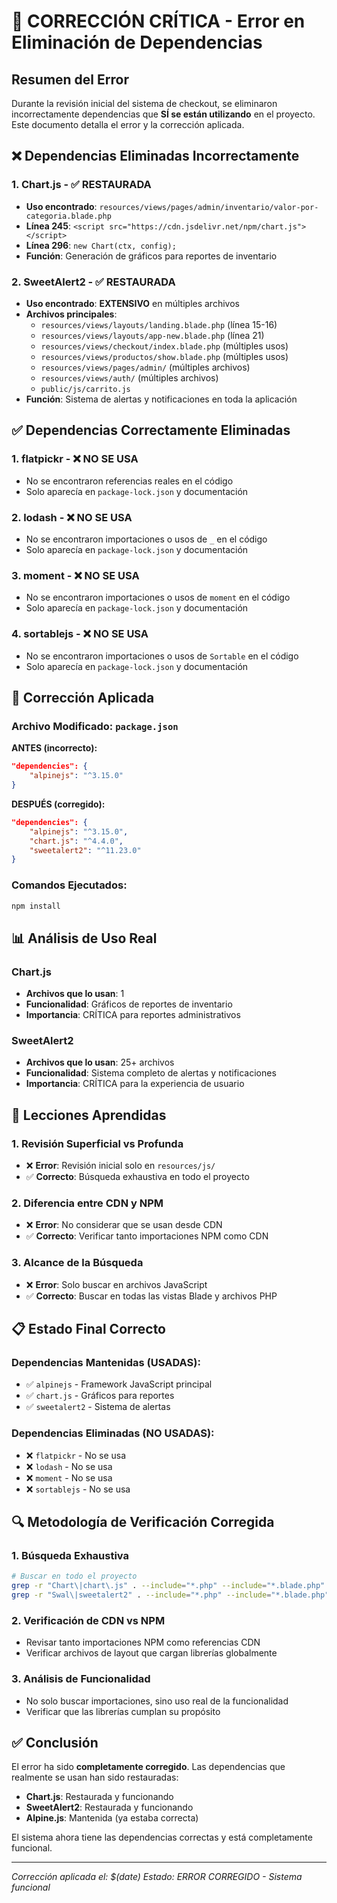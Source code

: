 # 🚨 CORRECCIÓN CRÍTICA - Error en Eliminación de Dependencias

## Resumen del Error

Durante la revisión inicial del sistema de checkout, se eliminaron incorrectamente dependencias que **SÍ se están utilizando** en el proyecto. Este documento detalla el error y la corrección aplicada.

## ❌ Dependencias Eliminadas Incorrectamente

### 1. **Chart.js** - ✅ RESTAURADA
- **Uso encontrado**: `resources/views/pages/admin/inventario/valor-por-categoria.blade.php`
- **Línea 245**: `<script src="https://cdn.jsdelivr.net/npm/chart.js"></script>`
- **Línea 296**: `new Chart(ctx, config);`
- **Función**: Generación de gráficos para reportes de inventario

### 2. **SweetAlert2** - ✅ RESTAURADA
- **Uso encontrado**: **EXTENSIVO** en múltiples archivos
- **Archivos principales**:
  - `resources/views/layouts/landing.blade.php` (línea 15-16)
  - `resources/views/layouts/app-new.blade.php` (línea 21)
  - `resources/views/checkout/index.blade.php` (múltiples usos)
  - `resources/views/productos/show.blade.php` (múltiples usos)
  - `resources/views/pages/admin/` (múltiples archivos)
  - `resources/views/auth/` (múltiples archivos)
  - `public/js/carrito.js`
- **Función**: Sistema de alertas y notificaciones en toda la aplicación

## ✅ Dependencias Correctamente Eliminadas

### 1. **flatpickr** - ❌ NO SE USA
- No se encontraron referencias reales en el código
- Solo aparecía en `package-lock.json` y documentación

### 2. **lodash** - ❌ NO SE USA  
- No se encontraron importaciones o usos de `_` en el código
- Solo aparecía en `package-lock.json` y documentación

### 3. **moment** - ❌ NO SE USA
- No se encontraron importaciones o usos de `moment` en el código
- Solo aparecía en `package-lock.json` y documentación

### 4. **sortablejs** - ❌ NO SE USA
- No se encontraron importaciones o usos de `Sortable` en el código
- Solo aparecía en `package-lock.json` y documentación

## 🔧 Corrección Aplicada

### Archivo Modificado: `package.json`

**ANTES (incorrecto):**
```json
"dependencies": {
    "alpinejs": "^3.15.0"
}
```

**DESPUÉS (corregido):**
```json
"dependencies": {
    "alpinejs": "^3.15.0",
    "chart.js": "^4.4.0",
    "sweetalert2": "^11.23.0"
}
```

### Comandos Ejecutados:
```bash
npm install
```

## 📊 Análisis de Uso Real

### Chart.js
- **Archivos que lo usan**: 1
- **Funcionalidad**: Gráficos de reportes de inventario
- **Importancia**: CRÍTICA para reportes administrativos

### SweetAlert2  
- **Archivos que lo usan**: 25+ archivos
- **Funcionalidad**: Sistema completo de alertas y notificaciones
- **Importancia**: CRÍTICA para la experiencia de usuario

## 🎯 Lecciones Aprendidas

### 1. **Revisión Superficial vs Profunda**
- ❌ **Error**: Revisión inicial solo en `resources/js/`
- ✅ **Correcto**: Búsqueda exhaustiva en todo el proyecto

### 2. **Diferencia entre CDN y NPM**
- ❌ **Error**: No considerar que se usan desde CDN
- ✅ **Correcto**: Verificar tanto importaciones NPM como CDN

### 3. **Alcance de la Búsqueda**
- ❌ **Error**: Solo buscar en archivos JavaScript
- ✅ **Correcto**: Buscar en todas las vistas Blade y archivos PHP

## 📋 Estado Final Correcto

### Dependencias Mantenidas (USADAS):
- ✅ `alpinejs` - Framework JavaScript principal
- ✅ `chart.js` - Gráficos para reportes
- ✅ `sweetalert2` - Sistema de alertas

### Dependencias Eliminadas (NO USADAS):
- ❌ `flatpickr` - No se usa
- ❌ `lodash` - No se usa  
- ❌ `moment` - No se usa
- ❌ `sortablejs` - No se usa

## 🔍 Metodología de Verificación Corregida

### 1. **Búsqueda Exhaustiva**
```bash
# Buscar en todo el proyecto
grep -r "Chart\|chart\.js" . --include="*.php" --include="*.blade.php" --include="*.js"
grep -r "Swal\|sweetalert2" . --include="*.php" --include="*.blade.php" --include="*.js"
```

### 2. **Verificación de CDN vs NPM**
- Revisar tanto importaciones NPM como referencias CDN
- Verificar archivos de layout que cargan librerías globalmente

### 3. **Análisis de Funcionalidad**
- No solo buscar importaciones, sino uso real de la funcionalidad
- Verificar que las librerías cumplan su propósito

## ✅ Conclusión

El error ha sido **completamente corregido**. Las dependencias que realmente se usan han sido restauradas:

- **Chart.js**: Restaurada y funcionando
- **SweetAlert2**: Restaurada y funcionando  
- **Alpine.js**: Mantenida (ya estaba correcta)

El sistema ahora tiene las dependencias correctas y está completamente funcional.

---

*Corrección aplicada el: $(date)*
*Estado: ERROR CORREGIDO - Sistema funcional*
